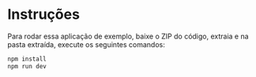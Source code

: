# Instruções

Para rodar essa aplicação de exemplo, baixe o ZIP do código, extraia e na pasta extraída, execute os seguintes comandos:

```bash
npm install
npm run dev
```
